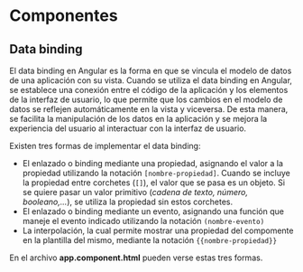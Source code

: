 # Componentes
## Data binding

El data binding en Angular es la forma en que se vincula el modelo de datos de una aplicación con su vista. Cuando se utiliza el data binding en Angular, se establece una conexión entre el código de la aplicación y los elementos de la interfaz de usuario, lo que permite que los cambios en el modelo de datos se reflejen automáticamente en la vista y viceversa. De esta manera, se facilita la manipulación de los datos en la aplicación y se mejora la experiencia del usuario al interactuar con la interfaz de usuario.

Existen tres formas de implementar el data binding: 

- El enlazado o binding mediante una propiedad, asignando el valor a la propiedad utilizando la notación `[nombre-propiedad]`. Cuando se incluye la propiedad entre corchetes (`[]`), el valor que se pasa es un objeto. Si se quiere pasar un valor primitivo (*cadena de texto, número, booleano,...*), se utiliza la propiedad sin estos corchetes.
- El enlazado o binding mediante un evento, asignando una función que maneje el evento indicado utilizando la notación `(nombre-evento)`
- La interpolación, la cual permite mostrar una propiedad del compomente en la plantilla del mismo, mediante la notación `{{nombre-propiedad}}`

En el archivo **app.component.html** pueden verse estas tres formas.
